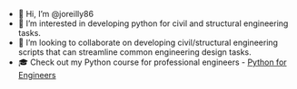 - 👋 Hi, I’m @joreilly86
- 👀 I’m interested in developing python for civil and structural engineering tasks.
- 💞️ I’m looking to collaborate on developing civil/structural engineering scripts that can streamline common engineering design tasks.
- 🎓 Check out my Python course for professional engineers - [Python for Engineers](https://james-site-4eb3.thinkific.com/courses/python-for-engineers)

<!---
joreilly86/joreilly86 is a ✨ special ✨ repository because its `README.md` (this file) appears on your GitHub profile.
You can click the Preview link to take a look at your changes.
--->
